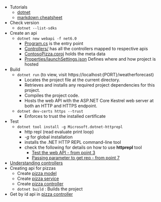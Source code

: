 -   Tutorials
    -   [dotnet](https://learn.microsoft.com/en-in/training/modules/build-web-api-aspnet-core/?WT.mc_id=dotnet-35129-website)
    -   [markdown cheatsheet](https://github.com/adam-p/markdown-here/wiki/Markdown-Cheatsheet)
-   Check version
    -   `dotnet --list-sdks`
-   Create an api
    -   `dotnet new webapi -f net6.0`
        -   [Program.cs](./Program.cs) is the entry point
        -   [Controllers/](./Controllers/WeatherForecastController.cs) has all the controllers mapped to respective apis
        -   [ContosoPizza.cproj](./ContosoPizza.csproj) holds the meta data
        -   [Properties/launchSettings.json](./Properties/launchSettings.json) Defines where and how project is hosted
-   Build
    -   `dotnet run` (to view, visit https://localhost:{PORT}/weatherforecast)
        -   Locates the project file at the current directory.
        -   Retrieves and installs any required project dependencies for this project.
        -   Compiles the project code.
        -   Hosts the web API with the ASP.NET Core Kestrel web server at both an HTTP and HTTPS endpoint.
    -   `dotnet dev-certs https --trust`
        -   Enforces to trust the installed certificate
-   Test
    -   `dotnet tool install -g Microsoft.dotnet-httprepl`
        -   http repl (read evaluate print loop)
        -   _-g_ for global installation
        -   installs the .NET HTTP REPL command-line tool
        -   check the following for details on how to use **httprepl** tool
            -   [Test the web API - from point 3](https://learn.microsoft.com/en-in/training/modules/build-web-api-aspnet-core/3-exercise-create-web-api)
            -   [Passing parameter to get req - from point 7](https://learn.microsoft.com/en-in/training/modules/build-web-api-aspnet-core/6-exercise-add-controller)
-   [Understanding controllers](https://learn.microsoft.com/en-in/training/modules/build-web-api-aspnet-core/4-aspnet-controllers)
-   Creating api for pizzas
    -   Create [pizza model](./Models/Pizza.cs)
    -   Create [pizza service](./Services/PizzaService.cs)
    -   Create [pizza controller](./Controllers/PizzaController.cs)
    -   `dotnet build` : Builds the project
-   Get by id api in [pizza controller](./Controllers/PizzaController.cs)

